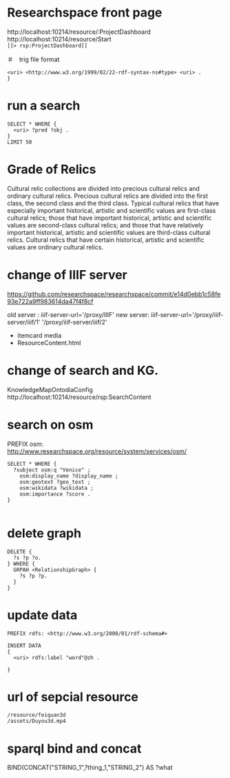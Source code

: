 # Researchspace front page
http://localhost:10214/resource/:ProjectDashboard  
http://localhost:10214/resource/Start  
```[[> rsp:ProjectDashboard]]  ```  


＃　trig file format 
```<http://localhost/hm/graph> {
<uri> <http://www.w3.org/1999/02/22-rdf-syntax-ns#type> <uri> . 
}
```

# run a search 

```
SELECT * WHERE {
  <uri> ?pred ?obj .
} 
LIMIT 50
```

# Grade of Relics

Cultural relic collections are divided into precious cultural relics and ordinary cultural relics. Precious cultural relics are divided into the first class, the second class and the third class. Typical cultural relics that have especially important historical, artistic and scientific values are first-class cultural relics; those that have important historical, artistic and scientific values are second-class cultural relics; and those that have relatively important historical, artistic and scientific values are third-class cultural relics. Cultural relics that have certain historical, artistic and scientific values are ordinary cultural relics.


# change of IIIF server
https://github.com/researchspace/researchspace/commit/e14d0ebb1c58fe93e722a9ff983614da47f4f8cf

old  server : iiif-server-url='/proxy/IIIF'
new server:  iiif-server-url='/proxy/iiif-server/iiif/1' '/proxy/iiif-server/iiif/2'

- itemcard media
- ResourceContent.html


# change of search and KG. 
KnowledgeMapOntodiaConfig
http://localhost:10214/resource/rsp:SearchContent

# search on osm


PREFIX osm: <http://www.researchspace.org/resource/system/services/osm/>
```
SELECT * WHERE {
  ?subject osm:q "Venice" ;
    osm:display_name ?display_name ;
    osm:geotext ?geo_text ;
    osm:wikidata ?wikidata ;
    osm:importance ?score .
}
        
```



# delete graph 

```
DELETE { 
  ?s ?p ?o.
} WHERE {
  GRPAH <RelationshipGraph> {
    ?s ?p ?p.
  }
}
```
# update data
```
PREFIX rdfs: <http://www.w3.org/2000/01/rdf-schema#> 

INSERT DATA
{ 
  <uri> rdfs:label "word"@zh .
                         
}

```
# url of sepcial resource

```
/resource/feiquan3d
/assets/Duyou3d.mp4
```
# 
# sparql bind and concat

BIND(CONCAT("STRING_1",?thing_1,"STRING_2") AS ?what 
